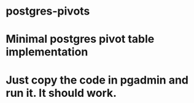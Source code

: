 # postgres-pivots

# Minimal postgres pivot table implementation

# Just copy the code in pgadmin and run it. It should work.